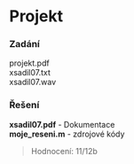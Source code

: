 # Projekt
### Zadání
projekt.pdf  
xsadil07.txt  
xsadil07.wav  
### Řešení
**xsadil07.pdf** - Dokumentace  
**moje_reseni.m** - zdrojové kódy  
  
>Hodnocení: 11/12b
